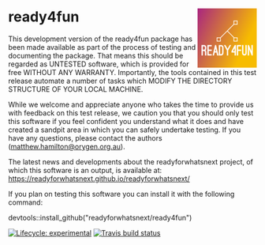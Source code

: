 # ready4fun <img src="pkgdown/favicon/apple-touch-icon-120x120.png" align="right" />

This development version of the ready4fun package has been made available as part of the process of testing and documenting the package. That means this should be regarded as UNTESTED software, which is provided for free WITHOUT ANY WARRANTY. Importantly, the tools contained in this test release automate a number of tasks which MODIFY THE DIRECTORY STRUCTURE OF YOUR LOCAL MACHINE. 

While we welcome and appreciate anyone who takes the time to provide us with feedback on this test release, we caution you that you should only test this software if you feel confident you understand what it does and have created a sandpit area in which you can safely undertake testing. If you have any questions, please contact the authors (matthew.hamilton@orygen.org.au). 

The latest news and developments about the readyforwhatsnext project, of which this software is an output, is available at: https://readyforwhatsnext.github.io/readyforwhatsnext/

If you plan on testing this software you can install it with the following command:

devtools::install_github("readyforwhatsnext/ready4fun")

<!-- badges: start -->
[![Lifecycle: experimental](https://img.shields.io/badge/lifecycle-experimental-orange.svg)](https://www.tidyverse.org/lifecycle/#experimental)
[![Travis build status](https://travis-ci.com/readyforwhatsnext/ready4fun.svg?branch=master)](https://travis-ci.com/readyforwhatsnext/ready4fun)
<!-- badges: end -->
